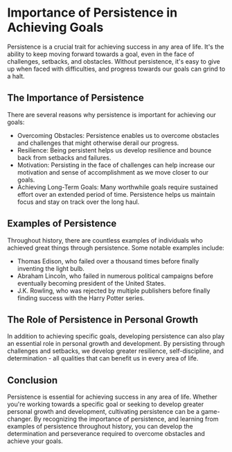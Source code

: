 Importance of Persistence in Achieving Goals
=====================================================================

Persistence is a crucial trait for achieving success in any area of life. It's the ability to keep moving forward towards a goal, even in the face of challenges, setbacks, and obstacles. Without persistence, it's easy to give up when faced with difficulties, and progress towards our goals can grind to a halt.

The Importance of Persistence
-----------------------------

There are several reasons why persistence is important for achieving our goals:

* Overcoming Obstacles: Persistence enables us to overcome obstacles and challenges that might otherwise derail our progress.
* Resilience: Being persistent helps us develop resilience and bounce back from setbacks and failures.
* Motivation: Persisting in the face of challenges can help increase our motivation and sense of accomplishment as we move closer to our goals.
* Achieving Long-Term Goals: Many worthwhile goals require sustained effort over an extended period of time. Persistence helps us maintain focus and stay on track over the long haul.

Examples of Persistence
-----------------------

Throughout history, there are countless examples of individuals who achieved great things through persistence. Some notable examples include:

* Thomas Edison, who failed over a thousand times before finally inventing the light bulb.
* Abraham Lincoln, who failed in numerous political campaigns before eventually becoming president of the United States.
* J.K. Rowling, who was rejected by multiple publishers before finally finding success with the Harry Potter series.

The Role of Persistence in Personal Growth
------------------------------------------

In addition to achieving specific goals, developing persistence can also play an essential role in personal growth and development. By persisting through challenges and setbacks, we develop greater resilience, self-discipline, and determination - all qualities that can benefit us in every area of life.

Conclusion
----------

Persistence is essential for achieving success in any area of life. Whether you're working towards a specific goal or seeking to develop greater personal growth and development, cultivating persistence can be a game-changer. By recognizing the importance of persistence, and learning from examples of persistence throughout history, you can develop the determination and perseverance required to overcome obstacles and achieve your goals.
